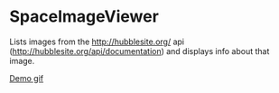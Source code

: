 # SpaceImageViewer
Lists images from the http://hubblesite.org/ api (http://hubblesite.org/api/documentation) and displays info about that image.

[Demo gif](https://i.imgur.com/hOK7oCm.mp4)
